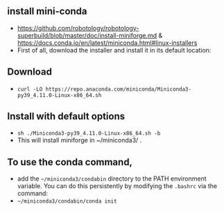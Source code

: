 ## install mini-conda
* https://github.com/robotology/robotology-superbuild/blob/master/doc/install-miniforge.md & https://docs.conda.io/en/latest/miniconda.html#linux-installers
* First of all, download the installer and install it in its default location:

## Download
* `curl -LO https://repo.anaconda.com/miniconda/Miniconda3-py39_4.11.0-Linux-x86_64.sh`
## Install with default options
* `sh ./Miniconda3-py39_4.11.0-Linux-x86_64.sh -b`
* This will install miniforge in  ~/miniconda3/ .

## To use the conda command, 
* add the `~/miniconda3/condabin` directory to the PATH environment variable. You can do this persistently by modifying the `.bashrc` via the command:
* `~/miniconda3/condabin/conda init`
